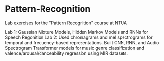 # Pattern-Recognition

Lab exercises for the "Pattern Recognition" course at NTUA

Lab 1: Gaussian Mixture Models, Hidden Markov Models and RNNs for Speech Regonition
Lab 2: Used chromagrams and mel spectrograms for temporal and frequency-based representations. Built CNN, RNN, and Audio Spectrogram Transformer models for music genre classification and valence/arousal/danceability regression using MIR datasets. 